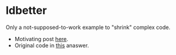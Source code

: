 # ldbetter

Only a not-supposed-to-work example to "shrink" complex code.

- Motivating post [here](https://community.rstudio.com/t/how-can-i-get-help-to-learn-to-shorten-my-code/36391).
- Original code in [this](https://community.rstudio.com/t/how-can-i-get-help-to-learn-to-shorten-my-code/36391/10) anaswer.
